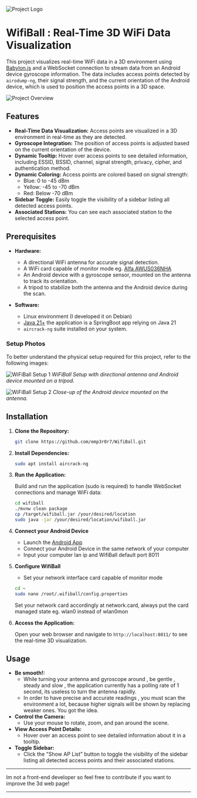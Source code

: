 ![Project Logo](https://emp3r0r7.neocities.org/images/wifiball/wifiball_logo1.jpg)
# WifiBall : Real-Time 3D WiFi Data Visualization

This project visualizes real-time WiFi data in a 3D environment using [Babylon.js](https://www.babylonjs.com/) and a WebSocket connection to stream data from an Android device gyroscope information. The data includes access points detected by `airodump-ng`, their signal strength, and the current orientation of the Android device, which is used to position the access points in a 3D space.

![Project Overview](https://emp3r0r7.neocities.org/images/wifiball/wifimap_4.jpg)

## Features

- **Real-Time Data Visualization:** Access points are visualized in a 3D environment in real-time as they are detected.
- **Gyroscope Integration:** The position of access points is adjusted based on the current orientation of the device.
- **Dynamic Tooltip:** Hover over access points to see detailed information, including ESSID, BSSID, channel, signal strength, privacy, cipher, and authentication method.
- **Dynamic Coloring:** Access points are colored based on signal strength:
  - Blue: 0 to -45 dBm
  - Yellow: -45 to -70 dBm
  - Red: Below -70 dBm
- **Sidebar Toggle:** Easily toggle the visibility of a sidebar listing all detected access points.
- **Associated Stations:** You can see each associated station to the selected access point.


## Prerequisites

- **Hardware:**
  - A directional WiFi antenna for accurate signal detection.
  - A WiFi card capable of monitor mode eg. [Alfa AWUS036NHA](https://www.alfa.com.tw/products/awus036nha?variant=36473966166088)
  - An Android device with a gyroscope sensor, mounted on the antenna to track its orientation.
  - A tripod to stabilize both the antenna and the Android device during the scan.

- **Software:**
  - Linux environment (I developed it on Debian)
  - [Java 21+](https://www.openlogic.com/openjdk-downloads?field_java_parent_version_target_id=828&field_operating_system_target_id=426&field_architecture_target_id=All&field_java_package_target_id=All) the application is a SpringBoot app relying on Java 21
  - `aircrack-ng` suite installed on your system.

### Setup Photos

To better understand the physical setup required for this project, refer to the following images:

![WiFiBall Setup 1](https://emp3r0r7.neocities.org/images/wifiball/wifimap_1.jpg)
*WiFiBall Setup with directional antenna and Android device mounted on a tripod.*

![WiFiBall Setup 2](https://emp3r0r7.neocities.org/images/wifiball/wifimap_2.jpg)
*Close-up of the Android device mounted on the antenna.*

## Installation

1. **Clone the Repository:**

    ```bash
    git clone https://github.com/emp3r0r7/WifiBall.git
    ```

2. **Install Dependencies:**

    ```bash
    sudo apt install aircrack-ng
    ```

3. **Run the Application:**

    Build and run the application (sudo is required) to handle WebSocket connections and manage WiFi data:

    ```bash
    cd wifiball 
    ./mvnw clean package
    cp /target/wifiball.jar /your/desired/location
    sudo java -jar /your/desired/location/wifiball.jar
    ```
    
4. **Connect your Android Device**

    - Launch the [Android App](https://github.com/emp3r0r7/GyroScope)
    - Connect your Android Device in the same network of your computer
    - Input your computer lan ip and WifiBall default port 8011

5. **Configure WifiBall**

    - Set your network interface card capable of monitor mode 

     ```bash
    cd ~
    sudo nano /root/.wifiball/config.properties
    
    ```
    Set your network card accordingly at network.card, always put the card managed state eg. wlan0 instead of wlan0mon

6. **Access the Application:**

    Open your web browser and navigate to `http://localhost:8011/` to see the real-time 3D visualization.

## Usage

- **Be smooth!:**
  - While turning your antenna and gyroscope around , be gentle , steady and slow , the application currently has a polling rate of 1 second, its useless to turn the antenna rapidly.
  - In order to have precise and accurate readings , you must scan the environment a lot, because higher signals will be shown by replacing weaker ones. You got the idea.
- **Control the Camera:**
  - Use your mouse to rotate, zoom, and pan around the scene.
- **View Access Point Details:**
  - Hover over an access point to see detailed information about it in a tooltip.
- **Toggle Sidebar:**
  - Click the "Show AP List" button to toggle the visibility of the sidebar listing all detected access points and their associated stations.



---

Im not a front-end developer so feel free to contribute if you want to improve the 3d web page!

---
